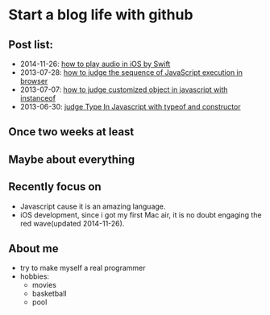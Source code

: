 Start a blog life with github
=====================

## Post list:
- 2014-11-26:    [how to play audio in iOS by Swift][how_to_play_audio_by_Swift]
- 2013-07-28:    [how to judge the sequence of JavaScript execution in browser][how_to_judge_execution_sequence_in_browser]
- 2013-07-07:    [how to judge customized object in javascript with instanceof][how_to_judge_customized_object_with_instanceof]
- 2013-06-30:    [judge Type In Javascript with typeof and constructor][judge_Type_In_Javascript]

## Once two weeks at least

## Maybe about everything

## Recently focus on
- Javascript cause it is an amazing language.
- iOS development, since i got my first Mac air, it is no doubt engaging the red wave(updated 2014-11-26).

## About me
- try to make myself a real programmer
- hobbies: 
    - movies
    - basketball
    - pool

[how_to_judge_customized_object_with_instanceof]: judgeJavaScriptType/how_to_judge_customized_object.md
[judge_Type_In_Javascript]: judgeJavaScriptType/judge_Type_In_Javascript.md
[how_to_judge_execution_sequence_in_browser]: checkExecutionSequence/howToJudgeTheSequenceOfJavaScriptExecutionInBrowser.md
[how_to_play_audio_by_Swift]: how_to_play_audio_by_Swift.md
